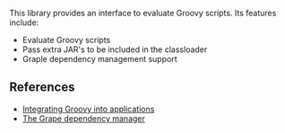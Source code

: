 This library provides an interface to evaluate Groovy scripts. Its features
include:

* Evaluate Groovy scripts
* Pass extra JAR's to be included in the classloader
* Graple dependency management support

## References

- [Integrating Groovy into applications](http://groovy-lang.org/integrating.html)
- [The Grape dependency manager](http://groovy-lang.org/grape.html)
